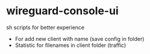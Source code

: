 # wireguard-console-ui
sh scripts for better experience

* For add new client with name (save config in folder)
* Statistic for filenames in client folder (traffic)
